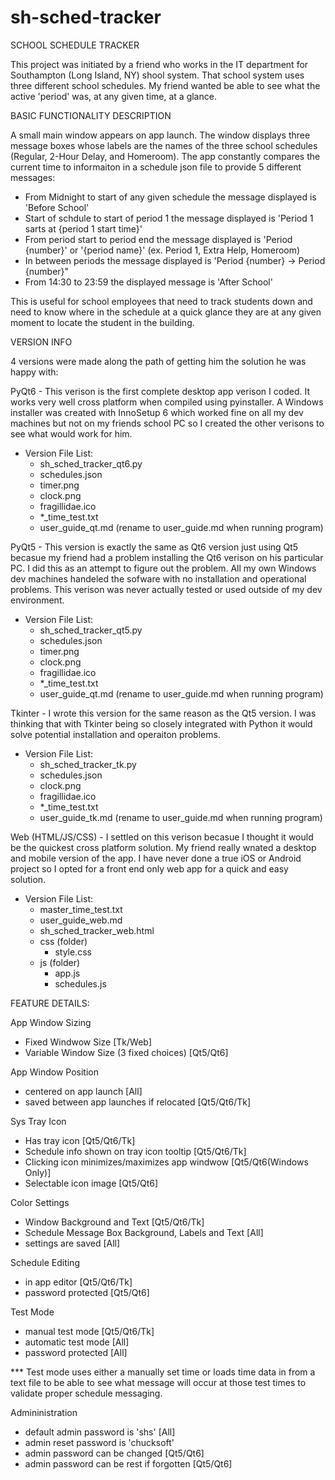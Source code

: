 # sh-sched-tracker

SCHOOL SCHEDULE TRACKER

This project was initiated by a friend who works in the IT department for Southampton (Long Island, NY) shool system. That school system uses three different school schedules. My friend wanted be able to see what the active 'period' was, at any given time, at a glance. 

BASIC FUNCTIONALITY DESCRIPTION

A small main window appears on app launch. 
The window displays three message boxes whose labels are the names of the three school schedules (Regular, 2-Hour Delay, and Homeroom).
The app constantly compares the current time to informaiton in a schedule json file to provide 5 different messages:
 - From Midnight to start of any given schedule the message displayed is 'Before School'
 - Start of schdule to start of period 1 the message displayed is 'Period 1 sarts at {period 1 start time}'
 - From period start to period end the message displayed is 'Period {number}' or '{period name}' (ex. Period 1, Extra Help, Homeroom)
 - In between periods the message displayed is 'Period {number} -> Period {number}"
 - From 14:30 to 23:59 the displayed message is 'After School'

This is useful for school employees that need to track students down and need to know where in the schedule at a quick glance they are at any given moment to locate the student in the building. 


VERSION INFO

4 versions were made along the path of getting him the solution he was happy with:

PyQt6 - This verison is the first complete desktop app verison I coded. It works very well cross platform when compiled using pyinstaller. A Windows installer was created with InnoSetup 6 which worked fine on all my dev machines but not on my friends school PC so I created the other verisons to see what would work for him.

 - Version File List:
   - sh_sched_tracker_qt6.py
   - schedules.json
   - timer.png
   - clock.png
   - fragillidae.ico
   - *_time_test.txt
   - user_guide_qt.md (rename to user_guide.md when running program)
     
PyQt5 - This version is exactly the same as Qt6 version just using Qt5 becasue my friend had a problem installing the Qt6 verison on his particular PC. I did this as an attempt to figure out the problem. All my own Windows dev machines handeled the sofware with no installation and operational problems. This verison was never actually tested or used outside of my dev environment.

 - Version File List:
   - sh_sched_tracker_qt5.py
   - schedules.json
   - timer.png
   - clock.png
   - fragillidae.ico
   - *_time_test.txt
   - user_guide_qt.md (rename to user_guide.md when running program)

Tkinter - I wrote this version for the same reason as the Qt5 version. I was thinking that with Tkinter being so closely integrated with Python it would solve potential installation and operaiton problems. 

 - Version File List:
   - sh_sched_tracker_tk.py
   - schedules.json
   - clock.png
   - fragillidae.ico
   - *_time_test.txt
   - user_guide_tk.md (rename to user_guide.md when running program)

Web (HTML/JS/CSS) - I settled on this verison becasue I thought it would be the quickest cross platform solution. My friend really wnated a desktop and mobile version of the app. I have never done a true iOS or Android project so I opted for a front end only web app for a quick and easy solution. 

 - Version File List:
    - master_time_test.txt
    - user_guide_web.md
    - sh_sched_tracker_web.html
    - css (folder)
      - style.css
    - js (folder)
      - app.js
      - schedules.js
   

FEATURE DETAILS:

App Window Sizing
 - Fixed Windwow Size [Tk/Web]
 - Variable Window Size (3 fixed choices) [Qt5/Qt6]

App Window Position
 - centered on app launch [All]
 - saved between app launches if relocated [Qt5/Qt6/Tk]

Sys Tray Icon
 - Has tray icon [Qt5/Qt6/Tk]
 - Schedule info shown on tray icon tooltip [Qt5/Qt6/Tk]
 - Clicking icon minimizes/maximizes app windwow [Qt5/Qt6(Windows Only)]
 - Selectable icon image [Qt5/Qt6]

Color Settings
 - Window Background and Text [Qt5/Qt6/Tk]
 - Schedule Message Box Background, Labels and Text [All]
 - settings are saved [All]

Schedule Editing
 - in app editor [Qt5/Qt6/Tk]
 - password protected [Qt5/Qt6]

Test Mode
 - manual test mode [Qt5/Qt6/Tk]
 - automatic test mode [All]
 - password protected [All]
 
 *** Test mode uses either a manually set time or loads time data in from a text file to be able to see what message will occur at those test times to validate proper schedule messaging.

Admininistration
 - default admin password is 'shs' [All]
 - admin reset password is 'chucksoft'
 - admin password can be changed [Qt5/Qt6]
 - admin password can be rest if forgotten [Qt5/Qt6]
 
